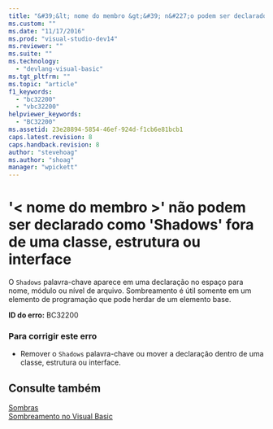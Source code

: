 ```yaml
---
title: "&#39;&lt; nome do membro &gt;&#39; n&#227;o podem ser declarado como &#39;Shadows&#39; fora de uma classe, estrutura ou interface | Microsoft Docs"
ms.custom: ""
ms.date: "11/17/2016"
ms.prod: "visual-studio-dev14"
ms.reviewer: ""
ms.suite: ""
ms.technology: 
  - "devlang-visual-basic"
ms.tgt_pltfrm: ""
ms.topic: "article"
f1_keywords: 
  - "bc32200"
  - "vbc32200"
helpviewer_keywords: 
  - "BC32200"
ms.assetid: 23e28894-5854-46ef-924d-f1cb6e81bcb1
caps.latest.revision: 8
caps.handback.revision: 8
author: "stevehoag"
ms.author: "shoag"
manager: "wpickett"
---
```

# &#39;&lt; nome do membro &gt;&#39; n&#227;o podem ser declarado como &#39;Shadows&#39; fora de uma classe, estrutura ou interface
O `Shadows` palavra\-chave aparece em uma declaração no espaço para nome, módulo ou nível de arquivo. Sombreamento é útil somente em um elemento de programação que pode herdar de um elemento base.  
  
 **ID do erro:** BC32200  
  
### Para corrigir este erro  
  
-   Remover o `Shadows` palavra\-chave ou mover a declaração dentro de uma classe, estrutura ou interface.  
  
## Consulte também  
 [Sombras](../../visual-basic/language-reference/modifiers/shadows.md)   
 [Sombreamento no Visual Basic](../../visual-basic/programming-guide/language-features/declared-elements/shadowing.md)
